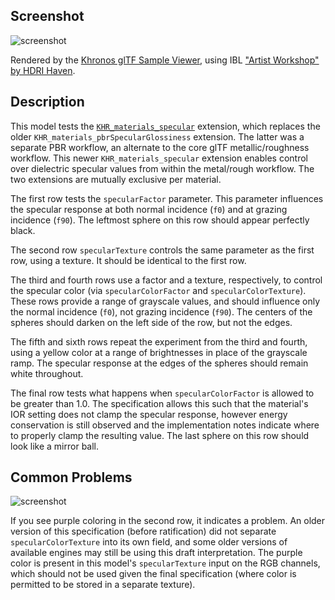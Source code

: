 ## Screenshot

![screenshot](screenshot/screenshot-large.png)

Rendered by the [Khronos glTF Sample Viewer](https://github.khronos.org/glTF-Sample-Viewer-Release/), using IBL ["Artist Workshop" by HDRI Haven](https://hdrihaven.com/hdri/?h=artist_workshop).

## Description

This model tests the [`KHR_materials_specular`](https://github.com/KhronosGroup/glTF/tree/master/extensions/2.0/Khronos/KHR_materials_specular) extension, which replaces the older `KHR_materials_pbrSpecularGlossiness` extension.  The latter was a separate PBR workflow, an alternate to the core glTF metallic/roughness workflow.  This newer `KHR_materials_specular` extension enables control over dielectric specular values from within the metal/rough workflow.  The two extensions are mutually exclusive per material.

The first row tests the `specularFactor` parameter.  This parameter influences the specular response at both normal incidence (`f0`) and at grazing incidence (`f90`).  The leftmost sphere on this row should appear perfectly black.

The second row `specularTexture` controls the same parameter as the first row, using a texture.  It should be identical to the first row.

The third and fourth rows use a factor and a texture, respectively, to control the specular color (via `specularColorFactor` and `specularColorTexture`).  These rows provide a range of grayscale values, and should influence only the normal incidence (`f0`), not grazing incidence (`f90`).  The centers of the spheres should darken on the left side of the row, but not the edges.

The fifth and sixth rows repeat the experiment from the third and fourth, using a yellow color at a range of brightnesses in place of the grayscale ramp.  The specular response at the edges of the spheres should remain white throughout.

The final row tests what happens when `specularColorFactor` is allowed to be greater than 1.0.  The specification allows this such that the material's IOR setting does not clamp the specular response, however energy conservation is still observed and the implementation notes indicate where to properly clamp the resulting value.  The last sphere on this row should look like a mirror ball.

## Common Problems

![screenshot](screenshot/purple.jpg)

If you see purple coloring in the second row, it indicates a problem.  An older version of this specification (before ratification) did not separate `specularColorTexture` into its own field, and some older versions of available engines may still be using this draft interpretation.  The purple color is present in this model's `specularTexture` input on the RGB channels, which should not be used given the final specification (where color is permitted to be stored in a separate texture).

